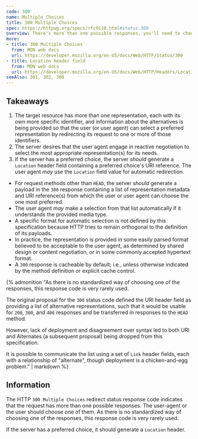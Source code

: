 ```yaml
---
code: 300
name: Multiple Choices
title: 300 Multiple Choices
spec: https://httpwg.org/specs/rfc9110.html#status.300
overview: There's more than one possible responses, you'll need to choose one of them.
more:
- title: 300 Multiple Choices
  from: MDN web docs
  url: https://developer.mozilla.org/en-US/docs/Web/HTTP/Status/300
- title: Location header field
  from: MDN web docs
  url: https://developer.mozilla.org/en-US/docs/Web/HTTP/Headers/Location
seeAlso: 301, 302, 308
---
```


## Takeaways

1. The target resource has more than one representation, each with its own more specific identifier, and information about the alternatives is being provided so that the user (or user agent) can select a preferred representation by redirecting its request to one or more of those identifiers.
1. The server desires that the user agent engage in reactive negotiation to select the most appropriate representation(s) for its needs.
1. If the server has a preferred choice, the server _should_ generate a `Location` header field containing a preferred choice's URI reference. The user agent _may_ use the `Location` field value for automatic redirection.

- For request methods other than `HEAD`, the server _should_ generate a payload in the `300` response containing a list of representation metadata and URI reference(s) from which the user or user agent can choose the one most preferred.
- The user agent _may_ make a selection from that list automatically if it understands the provided media type.
- A specific format for automatic selection is not defined by this specification because HTTP tries to remain orthogonal to the definition of its payloads.
- In practice, the representation is provided in some easily parsed format believed to be acceptable to the user agent, as determined by shared design or content negotiation, or in some commonly accepted hypertext format.
- A `300` response is cacheable by default; i.e., unless otherwise indicated by the method definition or explicit cache control.

{% admonition "As there is no standardized way of choosing one of the responses, this response code is very rarely used.

The original proposal for the `300` status code defined the URI header field as providing a list of alternative representations, such that it would be usable for `200`, `300`, and `406` responses and be transferred in responses to the `HEAD` method.

However, lack of deployment and disagreement over syntax led to both URI and Alternates (a subsequent proposal) being dropped from this specification.

It is possible to communicate the list using a set of `Link` header fields, each with a relationship of \"alternate\", though deployment is a chicken-and-egg problem." | markdown %}

## Information

The HTTP `300 Multiple Choices` redirect status response code indicates that the request has more than one possible responses. The user-agent or the user should choose one of them. As there is no standardized way of choosing one of the responses, this response code is very rarely used.

If the server has a preferred choice, it should generate a `Location` header.
